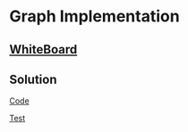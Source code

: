 # Graph Implementation



## [WhiteBoard](https://docs.google.com/document/d/17Mul494CdAar41jtY-nMl_uUw5lEnc8ByKzfN-qh7xo/edit?usp=sharing)


## Solution

[Code](graph/graph.py)

[Test](tests/test_graph.py)